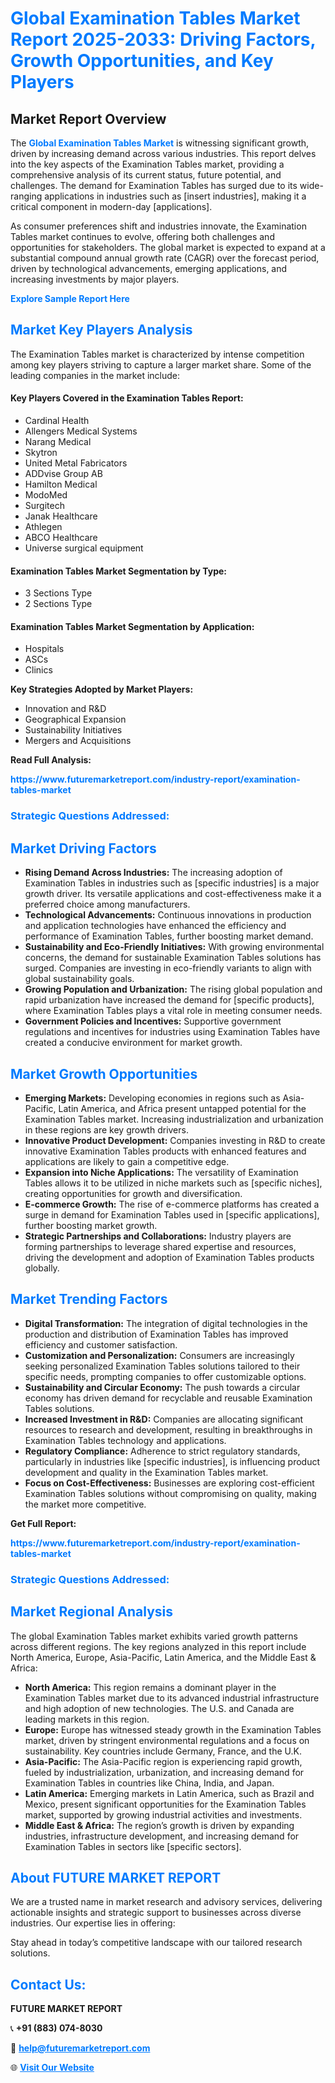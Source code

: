 <h1 style="color: #007BFF;">Global Examination Tables Market Report 2025-2033: Driving Factors, Growth Opportunities, and Key Players</h1>

<section id="overview">
<h2>Market Report Overview</h2>
<p>The <a href="https://www.futuremarketreport.com/industry-report/examination-tables-market" style="color: #007BFF; text-decoration: none;"><strong>Global Examination Tables Market</strong></a> is witnessing significant growth, driven by increasing demand across various industries. This report delves into the key aspects of the Examination Tables market, providing a comprehensive analysis of its current status, future potential, and challenges. The demand for Examination Tables has surged due to its wide-ranging applications in industries such as [insert industries], making it a critical component in modern-day [applications].</p>
<p>As consumer preferences shift and industries innovate, the Examination Tables market continues to evolve, offering both challenges and opportunities for stakeholders. The global market is expected to expand at a substantial compound annual growth rate (CAGR) over the forecast period, driven by technological advancements, emerging applications, and increasing investments by major players.</p>
</section>

<section id="overview">
<p><a href="https://www.futuremarketreport.com/request-sample/reportId=61540" style="color: #007BFF; text-decoration: none;"><strong>Explore Sample Report Here</strong></a></p>
</section>

<section id="key-players">
<h2 style="color: #007BFF;">Market Key Players Analysis</h2>
<p>The Examination Tables market is characterized by intense competition among key players striving to capture a larger market share. Some of the leading companies in the market include:</p>
<h4>Key Players Covered in the Examination Tables Report:</h4>
<ul><li>Cardinal Health</li><li>Allengers Medical Systems</li><li>Narang Medical</li><li>Skytron</li><li>United Metal Fabricators</li><li>ADDvise Group AB</li><li>Hamilton Medical</li><li>ModoMed</li><li>Surgitech</li><li>Janak Healthcare</li><li>Athlegen</li><li>ABCO Healthcare</li><li>Universe surgical equipment</li></ul>
<h4>Examination Tables Market Segmentation by Type:</h4>
<ul><li>3 Sections Type</li><li>2 Sections Type</li></ul>

<h4>Examination Tables Market Segmentation by Application:</h4>
<ul><li>Hospitals</li><li>ASCs</li><li>Clinics</li></ul>
<p><strong>Key Strategies Adopted by Market Players:</strong></p>
<ul>
<li>Innovation and R&D</li>
<li>Geographical Expansion</li>
<li>Sustainability Initiatives</li>
<li>Mergers and Acquisitions</li>
</ul>
</section>

<section>
<p><strong>Read Full Analysis: </strong></p><a href="https://www.futuremarketreport.com/industry-report/examination-tables-market" style="color: #007BFF; text-decoration: none;"><strong>https://www.futuremarketreport.com/industry-report/examination-tables-market</strong></a>
<h3 style="color: #007BFF;">Strategic Questions Addressed:</h3>
</section>

<section id="driving-factors">
<h2 style="color: #007BFF;">Market Driving Factors</h2>
<ul>
<li><strong>Rising Demand Across Industries:</strong> The increasing adoption of Examination Tables in industries such as [specific industries] is a major growth driver. Its versatile applications and cost-effectiveness make it a preferred choice among manufacturers.</li>
<li><strong>Technological Advancements:</strong> Continuous innovations in production and application technologies have enhanced the efficiency and performance of Examination Tables, further boosting market demand.</li>
<li><strong>Sustainability and Eco-Friendly Initiatives:</strong> With growing environmental concerns, the demand for sustainable Examination Tables solutions has surged. Companies are investing in eco-friendly variants to align with global sustainability goals.</li>
<li><strong>Growing Population and Urbanization:</strong> The rising global population and rapid urbanization have increased the demand for [specific products], where Examination Tables plays a vital role in meeting consumer needs.</li>
<li><strong>Government Policies and Incentives:</strong> Supportive government regulations and incentives for industries using Examination Tables have created a conducive environment for market growth.</li>
</ul>
</section>

<section id="growth-opportunities">
<h2 style="color: #007BFF;">Market Growth Opportunities</h2>
<ul>
<li><strong>Emerging Markets:</strong> Developing economies in regions such as Asia-Pacific, Latin America, and Africa present untapped potential for the Examination Tables market. Increasing industrialization and urbanization in these regions are key growth drivers.</li>
<li><strong>Innovative Product Development:</strong> Companies investing in R&D to create innovative Examination Tables products with enhanced features and applications are likely to gain a competitive edge.</li>
<li><strong>Expansion into Niche Applications:</strong> The versatility of Examination Tables allows it to be utilized in niche markets such as [specific niches], creating opportunities for growth and diversification.</li>
<li><strong>E-commerce Growth:</strong> The rise of e-commerce platforms has created a surge in demand for Examination Tables used in [specific applications], further boosting market growth.</li>
<li><strong>Strategic Partnerships and Collaborations:</strong> Industry players are forming partnerships to leverage shared expertise and resources, driving the development and adoption of Examination Tables products globally.</li>
</ul>
</section>

<section id="trending-factors">
<h2 style="color: #007BFF;">Market Trending Factors</h2>
<ul>
<li><strong>Digital Transformation:</strong> The integration of digital technologies in the production and distribution of Examination Tables has improved efficiency and customer satisfaction.</li>
<li><strong>Customization and Personalization:</strong> Consumers are increasingly seeking personalized Examination Tables solutions tailored to their specific needs, prompting companies to offer customizable options.</li>
<li><strong>Sustainability and Circular Economy:</strong> The push towards a circular economy has driven demand for recyclable and reusable Examination Tables solutions.</li>
<li><strong>Increased Investment in R&D:</strong> Companies are allocating significant resources to research and development, resulting in breakthroughs in Examination Tables technology and applications.</li>
<li><strong>Regulatory Compliance:</strong> Adherence to strict regulatory standards, particularly in industries like [specific industries], is influencing product development and quality in the Examination Tables market.</li>
<li><strong>Focus on Cost-Effectiveness:</strong> Businesses are exploring cost-efficient Examination Tables solutions without compromising on quality, making the market more competitive.</li>
</ul>
</section>

<section>
<p><strong>Get Full Report: </strong></p><a href="https://www.futuremarketreport.com/industry-report/examination-tables-market" style="color: #007BFF; text-decoration: none;"><strong>https://www.futuremarketreport.com/industry-report/examination-tables-market</strong></a>
<h3 style="color: #007BFF;">Strategic Questions Addressed:</h3>
</section>


<section id="regional-analysis">
<h2 style="color: #007BFF;">Market Regional Analysis</h2>
<p>The global Examination Tables market exhibits varied growth patterns across different regions. The key regions analyzed in this report include North America, Europe, Asia-Pacific, Latin America, and the Middle East & Africa:</p>
<ul>
<li><strong>North America:</strong> This region remains a dominant player in the Examination Tables market due to its advanced industrial infrastructure and high adoption of new technologies. The U.S. and Canada are leading markets in this region.</li>
<li><strong>Europe:</strong> Europe has witnessed steady growth in the Examination Tables market, driven by stringent environmental regulations and a focus on sustainability. Key countries include Germany, France, and the U.K.</li>
<li><strong>Asia-Pacific:</strong> The Asia-Pacific region is experiencing rapid growth, fueled by industrialization, urbanization, and increasing demand for Examination Tables in countries like China, India, and Japan.</li>
<li><strong>Latin America:</strong> Emerging markets in Latin America, such as Brazil and Mexico, present significant opportunities for the Examination Tables market, supported by growing industrial activities and investments.</li>
<li><strong>Middle East & Africa:</strong> The region’s growth is driven by expanding industries, infrastructure development, and increasing demand for Examination Tables in sectors like [specific sectors].</li>
</ul>
</section>

<footer>
<h2 style="color: #007BFF;">About FUTURE MARKET REPORT</h2>
<p>We are a trusted name in market research and advisory services, delivering actionable insights and strategic support to businesses across diverse industries. Our expertise lies in offering:</p>

<p>Stay ahead in today’s competitive landscape with our tailored research solutions.</p>

<h2 style="color: #007BFF;">Contact Us:</h2>
<p><strong>FUTURE MARKET REPORT</strong></p>
<p>📞 <strong>+91 (883) 074-8030</strong></p>
<p>📧 <strong><a href="mailto:help@futuremarketreport.com" style="color: #007BFF;">help@futuremarketreport.com</a></strong></p>
<p>🌐 <strong><a href="https://www.futuremarketreport.com/" style="color: #007BFF;">Visit Our Website</a></strong></p>
</footer>